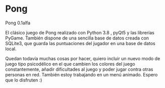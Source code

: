 # Pong
Pong 0.1alfa

El clásico juego de Pong realizado con Python 3.8 , pyQt5 y las librerías PyGame. 
También dispone de una sencilla base de datos creada con SQLite3, que guarda las puntuaciones del jugador en una base de datos local.

Quedan todavía muchas cosas por hacer, quiero incluir un nuevo modo de juego tipo psicodélico en el que cambien los colores del juego constantemente,
añadir dificultades al juego y poder jugar contra otras personas en red. También estoy trabajando en un menú animado.
Espero que lo disfruten :)
